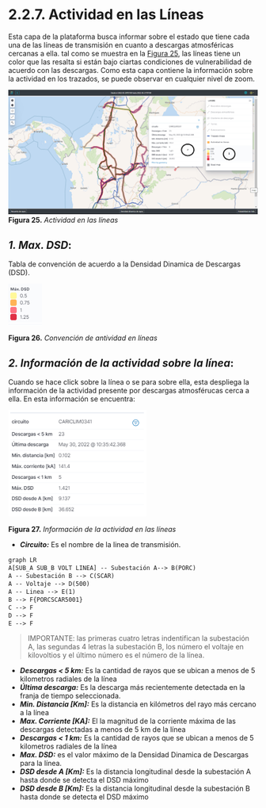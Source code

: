 # 2.2.7. Actividad en las Líneas
Esta capa de la plataforma busca informar sobre el estado que tiene cada una de las líneas de transmisión en cuanto a descargas atmosféricas cercanas a ella. tal como se muestra en la [Figura 25](../../../pictures/Imagen42.png), las líneas tiene un color que las resalta si están bajo ciartas condiciones de vulnerabilidad de acuerdo con las descargas. Como esta capa contiene la información sobre la actividad en los trazados, se puede observar en cualquier nivel de zoom.

![Figura 25](../../../pictures/Imagen42.png "Actividad en las líneas")
**Figura 25.** *Actividad en las líneas*

##  *1. Max. DSD*:
Tabla de convención de acuerdo a la Densidad Dinamica de Descargas (DSD).

![Figura 26](../../../pictures/Imagen43.png "Convención de actividad en líneas")

**Figura 26.** *Convención de antividad en líneas*

## *2. Información de la actividad sobre la línea*:

Cuando se hace click sobre la línea o se para sobre ella, esta despliega la información de la actividad presente por descargas atmosférucas cerca a ella. En esta información se encuentra:

![Figura 27](../../../pictures/Imagen44.png "Información de la actividad en las líneas")

**Figura 27.** *Información de la actividad en las líneas*

- **_Circuito:_** Es el nombre de la linea de transmisión.
```mermaid
graph LR
A[SUB_A SUB_B VOLT LINEA] -- Subestación A--> B(PORC)
A -- Subestación B --> C(SCAR)
A -- Voltaje --> D(500)
A -- Linea --> E(1)
B --> F{PORCSCAR5001}
C --> F
D --> F
E --> F
```
> IMPORTANTE: las primeras cuatro letras indentifican la subestación A, las segundas 4 letras la subestación B, los número el voltaje en kilovoltios y el último número es el número de la línea.
- **_Descargas < 5 km:_** Es la cantidad de rayos que se ubican a menos de 5 kilometros radiales de la línea
- **_Última descarga:_** Es la descarga más recientemente detectada en la franja de tiempo seleccionada.
- **_Min. Distancia [Km]:_** Es la distancia en kilómetros del rayo más cercano a la línea 
- **_Max. Corriente [KA]:_** El la magnitud de la corriente máxima de las descargas detectadas a menos de 5 km de la línea
- **_Descargas < 1 km:_** Es la cantidad de rayos que se ubican a menos de 5 kilometros radiales de la línea
- **_Max. DSD:_** es el valor máximo de la Densidad Dinamica de Descargas para la línea.
- **_DSD desde A [Km]:_** Es la distancia longitudinal desde la subestación A hasta donde se detecta el DSD máximo
- **_DSD desde B [Km]:_** Es la distancia longitudinal desde la subestación B hasta donde se detecta el DSD máximo